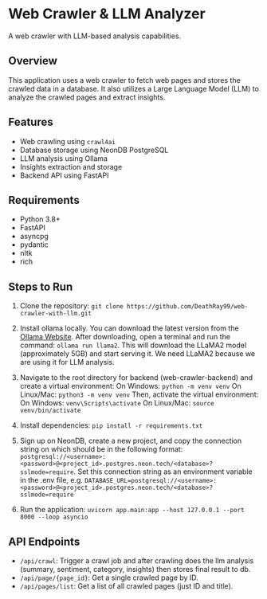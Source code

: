 # Web Crawler & LLM Analyzer

A web crawler with LLM-based analysis capabilities.

## Overview

This application uses a web crawler to fetch web pages and stores the crawled data in a database. It also utilizes a Large Language Model (LLM) to analyze the crawled pages and extract insights.

## Features

* Web crawling using `crawl4ai`
* Database storage using NeonDB PostgreSQL
* LLM analysis using Ollama
* Insights extraction and storage
* Backend API using FastAPI

## Requirements

* Python 3.8+
* FastAPI
* asyncpg
* pydantic
* nltk
* rich

## Steps to Run

1. Clone the repository: `git clone https://github.com/DeathRay99/web-crawler-with-llm.git`

2. Install ollama locally. You can download the latest version from the [Ollama Website](https://ollama.ai/). After downloading, open a terminal and run the command: `ollama run llama2`. This will download the LLaMA2 model (approximately 5GB) and start serving it. We need LLaMA2 because we are using it for LLM analysis.

3. Navigate to the root directory for backend (web-crawler-backend) and create a virtual environment:
   On Windows: `python -m venv venv`
   On Linux/Mac: `python3 -m venv venv`
   Then, activate the virtual environment:
   On Windows: `venv\Scripts\activate`
   On Linux/Mac: `source venv/bin/activate`

4. Install dependencies: `pip install -r requirements.txt`

5. Sign up on NeonDB, create a new project, and copy the connection string on which should be in the following format: `postgresql://<username>:<password>@<project_id>.postgres.neon.tech/<database>?sslmode=require`. Set this connection string as an environment variable in the .env file, e.g. `DATABASE_URL=postgresql://<username>:<password>@<project_id>.postgres.neon.tech/<database>?sslmode=require`

6. Run the application: `uvicorn app.main:app --host 127.0.0.1 --port 8000 --loop asyncio`

## API Endpoints

* `/api/crawl`: Trigger a crawl job and after crawling does the llm analysis (summary, sentiment, category, insights) then stores final result to db.
* `/api/page/{page_id}`: Get a single crawled page by ID.
* `/api/pages/list`: Get a list of all crawled pages (just ID and title).

